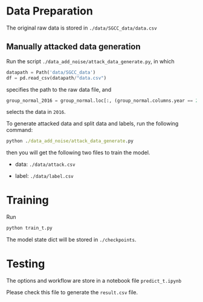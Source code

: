 # Data Preparation

The original raw data is stored in `./data/SGCC_data/data.csv`

## Manually attacked data generation

Run the script `./data_add_noise/attack_data_generate.py`, in which

```python
datapath = Path('data/SGCC_data')
df = pd.read_csv(datapath/"data.csv")
```

specifies the path to the raw data file, and

```python
group_normal_2016 = group_normal.loc[:, (group_normal.columns.year == 2016)].reset_index(drop=True).fillna(0)
```

selects the data in `2016`.

To generate attacked data and split data and labels, run the following command:

```cmd
python ./data_add_noise/attack_data_generate.py
```

then you will get the following two files to train the model.

- data: `./data/attack.csv`

- label: `./data/label.csv`

# Training

Run 

```cmd
python train_t.py
```

The model state dict will be stored in `./checkpoints`.

# Testing

The options and workflow are store in a notebook file `predict_t.ipynb`

Please check this file to generate the `result.csv` file.